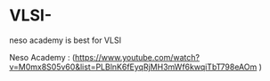 # VLSI-

neso academy is best for VLSI 

Neso Academy : (https://www.youtube.com/watch?v=M0mx8S05v60&list=PLBlnK6fEyqRjMH3mWf6kwqiTbT798eAOm )
